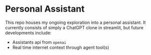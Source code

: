 # Personal Assistant

This repo houses my ongoing exploration into a personal assistant.  It currently consists of simply a ChatGPT clone in streamlit, but future developments include:

- Assistants api from `openai`
- Real time internet context through agent tool(s) 
